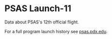 # PSAS Launch-11


Data about PSAS's 12th official flight.

For a full program launch history see [psas.pdx.edu](http://psas.pdx.edu/).
